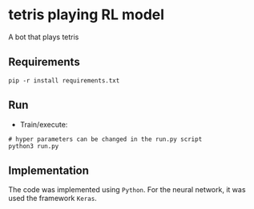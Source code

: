 # tetris playing RL model

A bot that plays tetris

## Requirements
```shell
pip -r install requirements.txt
```

## Run

- Train/execute:
```shell
# hyper parameters can be changed in the run.py script
python3 run.py
```



## Implementation

The code was implemented using `Python`. For the neural network, it was used the framework `Keras`.

